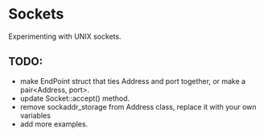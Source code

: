 # Sockets
Experimenting with UNIX sockets.

## TODO:
- make EndPoint struct that ties Address and port together, or make a pair<Address, port>.
- update Socket::accept() method.
- remove sockaddr_storage from Address class, replace it with your own variables
- add more examples.
